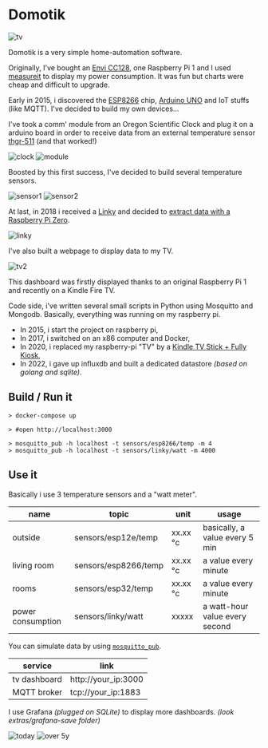 # Domotik

![tv](extras/tv.png)

Domotik is a very simple home-automation software.

Originally, I've bought an [Envi CC128](http://www.currentcost.com/product-cc128.html), one Raspberry Pi 1 and I used [measureit](https://github.com/lalelunet/measureit/wiki/The-end-of-the-measureit-project-%3F!) to display my power consumption. It was fun but charts were cheap and difficult to upgrade.

Early in 2015, i discovered the [ESP8266](https://fr.wikipedia.org/wiki/ESP8266) chip, [Arduino UNO](https://en.wikipedia.org/wiki/Arduino_Uno) and IoT stuffs (like MQTT). I've decided to build my own devices…

I've took a comm' module from an Oregon Scientific Clock and plug it on a arduino board in order to receive data from an external temperature sensor [thgr-511](https://www.disteo-sante.fr/accessoires/1759-thgr-511-sonde-thermo-hygro-.html) (and that worked!)

![clock](extras/oregonscientist.jpg)
![module](extras/communication_module.jpg)

Boosted by this first success, I've decided to build several temperature sensors.

![sensor1](extras/temp_sensor_1.jpg)
![sensor2](extras/temp_sensor_2.jpg)

At last, in 2018 i received a [Linky](https://fr.wikipedia.org/wiki/Linky) and decided to [extract data with a Raspberry Pi Zero](https://github.com/sylvek/linkiki).

![linky](extras/linky.jpg)

I've also built a webpage to display data to my TV.

![tv2](extras/tv2.jpg)

This dashboard was firstly displayed thanks to an original Raspberry Pi 1 and recently on a Kindle Fire TV.

Code side, i've written several small scripts in Python using Mosquitto and Mongodb.
Basically, everything was running on my raspberry pi.

- In 2015, i start the project on raspberry pi,
- In 2017, i switched on an x86 computer and Docker,
- In 2020, i replaced my raspberry-pi "TV" by a [Kindle TV Stick + Fully Kiosk](https://www.fully-kiosk.com/en/#download-box),
- In 2022, i gave up influxdb and built a dedicated datastore _(based on golang and sqlite)_.

## Build / Run it

```
> docker-compose up

> #open http://localhost:3000

> mosquitto_pub -h localhost -t sensors/esp8266/temp -m 4
> mosquitto_pub -h localhost -t sensors/linky/watt -m 4000
```

## Use it

Basically i use 3 temperature sensors and a "watt meter".

| name | topic | unit | usage |
|---------|------|------|-----|
| outside | sensors/esp12e/temp | xx.xx °c | basically, a value every 5 min |
| living room | sensors/esp8266/temp | xx.xx °c | a value every minute |
| rooms | sensors/esp32/temp | xx.xx °c | a value every minute |
| power consumption | sensors/linky/watt | xxxxx | a watt-hour value every second |

You can simulate data by using [`mosquitto_pub`](https://mosquitto.org/man/mosquitto_pub-1.html).

| service | link |
|---------|------|
| tv dashboard | http://your_ip:3000 |
| MQTT broker | tcp://your_ip:1883 |

I use Grafana _(plugged on SQLite)_ to display more dashboards. _(look extras/grafana-save folder)_

![today](extras/grafana_1.png)
![over 5y](extras/grafana_2.png)